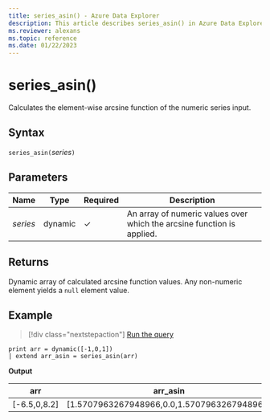 ```yaml
---
title: series_asin() - Azure Data Explorer
description: This article describes series_asin() in Azure Data Explorer.
ms.reviewer: alexans
ms.topic: reference
ms.date: 01/22/2023
---
```

# series_asin()

Calculates the element-wise arcsine function of the numeric series input.

## Syntax

`series_asin(`*series*`)`

## Parameters

| Name | Type | Required | Description |
|--|--|--|--|
| *series* | dynamic | &check; | An array of numeric values over which the arcsine function is applied. |

## Returns

Dynamic array of calculated arcsine function values. Any non-numeric element yields a `null` element value.

## Example

> [!div class="nextstepaction"]
> <a href="https://dataexplorer.azure.com/clusters/help/databases/Samples?query=H4sIAAAAAAAAAysoyswrUUgsKlKwVUipzEvMzUzWiNY11DHQMYzV5KpRSK0oSc1LASmITyzOzAOqKk4tykwtBvM0gMKaAOO+/MVCAAAA" target="_blank">Run the query</a>

```kusto
print arr = dynamic([-1,0,1])
| extend arr_asin = series_asin(arr)
```

**Output**

|arr|arr_asin|
|---|---|
|[-6.5,0,8.2]|[1.5707963267948966,0.0,1.5707963267948966]|
